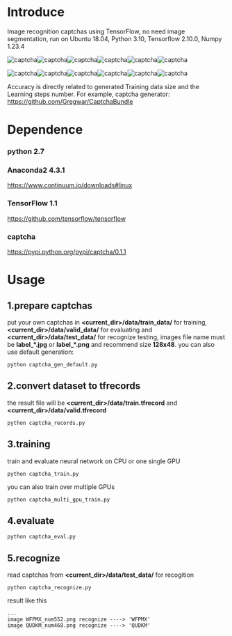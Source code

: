 Introduce
=========
Image recognition captchas using TensorFlow, no need image segmentation, run on Ubuntu 18.04, Python 3.10, Tensorflow 2.10.0, Numpy 1.23.4

![captcha](https://github.com/SecurityEnthusiast/captcha-recognizer/blob/master/data/test_data/1ab2s_num286.jpg)![captcha](https://github.com/SecurityEnthusiast/captcha-recognizer/blob/master/data/test_data/1ezx8_num398.jpg)![captcha](https://github.com/SecurityEnthusiast/captcha-recognizer/blob/master/data/test_data/1kxw2_num940.jpg)![captcha](https://github.com/SecurityEnthusiast/captcha-recognizer/blob/master/data/test_data/3mtj9_num765.jpg)![captcha](https://github.com/SecurityEnthusiast/captcha-recognizer/blob/master/data/test_data/CMQVA_num717_1.png)![captcha](https://github.com/SecurityEnthusiast/captcha-recognizer/blob/master/data/test_data/DZPEW_num388_1.png)



![captcha](https://raw.githubusercontent.com/PatrickLib/captcha_recognition/master/data/test_data/1ab2s_num286.jpg)![captcha](https://raw.githubusercontent.com/PatrickLib/captcha_recognition/master/data/test_data/1ezx8_num398.jpg)![captcha](https://raw.githubusercontent.com/PatrickLib/captcha_recognition/master/data/test_data/1iv22_num346.jpg)![captcha](https://raw.githubusercontent.com/PatrickLib/captcha_recognition/master/data/test_data/1kxw2_num940.jpg)![captcha](https://raw.githubusercontent.com/PatrickLib/captcha_recognition/master/data/test_data/3mtj9_num765.jpg)![captcha](https://raw.githubusercontent.com/PatrickLib/captcha_recognition/master/data/test_data/1vuy5_num17.jpg)

Accuracy is directly related to generated Training data size and the Learning steps number.
For example, 
captcha generator: https://github.com/Gregwar/CaptchaBundle
 
Dependence
==========
### python 2.7
### Anaconda2 4.3.1
https://www.continuum.io/downloads#linux
### TensorFlow 1.1
https://github.com/tensorflow/tensorflow
### captcha
https://pypi.python.org/pypi/captcha/0.1.1

Usage
=====
## 1.prepare captchas
put your own captchas in **<current_dir>/data/train_data/** for training, **<current_dir>/data/valid_data/** for evaluating and **<current_dir>/data/test_data/** for recognize testing, images file name must be **label_\*.jpg** or **label_\*.png** and recommend size **128x48**. you can also use default generation:
```
python captcha_gen_default.py
```

## 2.convert dataset to tfrecords
the result file will be **<current_dir>/data/train.tfrecord** and **<current_dir>/data/valid.tfrecord**
```
python captcha_records.py
```

## 3.training
train and evaluate neural network on CPU or one single GPU
```
python captcha_train.py
```
you can also train over multiple GPUs
```
python captcha_multi_gpu_train.py
```

## 4.evaluate
```
python captcha_eval.py
```

## 5.recognize
read captchas from **<current_dir>/data/test_data/** for recogition
```
python captcha_recognize.py
```
result like this
```
...
image WFPMX_num552.png recognize ----> 'WFPMX'
image QUDKM_num468.png recognize ----> 'QUDKM'
```


